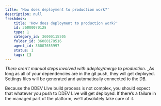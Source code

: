 ```yaml
---
title: 'How does deployment to production work?'
description: null
freshdesk:
    title: 'How does deployment to production work?'
    id: 36000070128
    type: 1
    category_id: 36000115505
    folder_id: 36000178516
    agent_id: 36007655997
    status: 1
    tags: []
---
```


*There aren't manual steps involved with adeploy/merge to production*. \_As long as all of your dependencies are in the git push, they will get deployed. Settings files will be generated and automatically connected to the DB.

Because the DDEV LIve build process is not complex, you should expect that whatever you push to DDEV Live will get deployed. If there’s a failure in the managed part of the platform, we’ll absolutely take care of it.


